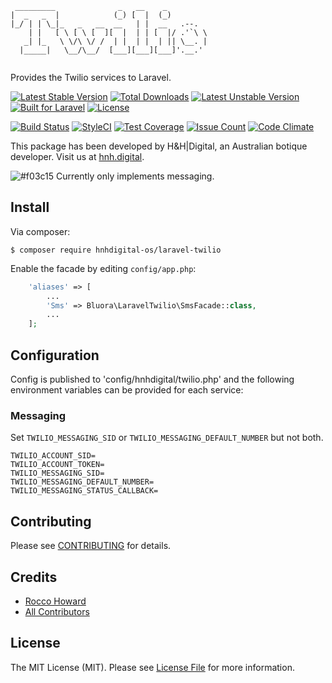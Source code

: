 ```
 _________              _   __    _          
|  _   _  |            (_) [  |  (_)         
|_/ | | \_|_   _   __  __   | |  __   .--.   
    | |   [ \ [ \ [  ][  |  | | [  |/ .'`\ \ 
   _| |_   \ \/\ \/ /  | |  | |  | || \__. | 
  |_____|   \__/\__/  [___][___][___]'.__.'  
                                             
```
Provides the Twilio services to Laravel.

[![Latest Stable Version](https://poser.pugx.org/hnhdigital-os/laravel-twilio/v/stable.svg)](https://packagist.org/packages/hnhdigital-os/laravel-twilio) [![Total Downloads](https://poser.pugx.org/hnhdigital-os/laravel-twilio/downloads.svg)](https://packagist.org/packages/hnhdigital-os/laravel-twilio) [![Latest Unstable Version](https://poser.pugx.org/hnhdigital-os/laravel-twilio/v/unstable.svg)](https://packagist.org/packages/hnhdigital-os/laravel-twilio) [![Built for Laravel](https://img.shields.io/badge/Built_for-Laravel-green.svg)](https://laravel.com/) [![License](https://poser.pugx.org/hnhdigital-os/laravel-twilio/license.svg)](https://packagist.org/packages/hnhdigital-os/laravel-twilio)

[![Build Status](https://travis-ci.org/hnhdigital-os/laravel-twilio.svg?branch=master)](https://travis-ci.org/hnhdigital-os/laravel-twilio) [![StyleCI](https://styleci.io/repos/86529240/shield?branch=master)](https://styleci.io/repos/86529240) [![Test Coverage](https://codeclimate.com/github/hnhdigital-os/laravel-twilio/badges/coverage.svg)](https://codeclimate.com/github/hnhdigital-os/laravel-twilio/coverage) [![Issue Count](https://codeclimate.com/github/hnhdigital-os/laravel-twilio/badges/issue_count.svg)](https://codeclimate.com/github/hnhdigital-os/laravel-twilio) [![Code Climate](https://codeclimate.com/github/hnhdigital-os/laravel-twilio/badges/gpa.svg)](https://codeclimate.com/github/hnhdigital-os/laravel-twilio) 

This package has been developed by H&H|Digital, an Australian botique developer. Visit us at [hnh.digital](http://hnh.digital).

![#f03c15](https://placehold.it/15/f03c15/000000?text=+) Currently only implements messaging.

## Install

Via composer:

`$ composer require hnhdigital-os/laravel-twilio`

Enable the facade by editing `config/app.php`:

```php
    'aliases' => [
        ...
        'Sms' => Bluora\LaravelTwilio\SmsFacade::class,
        ...
    ];
```

## Configuration

Config is published to 'config/hnhdigital/twilio.php' and the following environment variables can be provided for each service:

### Messaging

Set `TWILIO_MESSAGING_SID` or `TWILIO_MESSAGING_DEFAULT_NUMBER` but not both.

```
TWILIO_ACCOUNT_SID=
TWILIO_ACCOUNT_TOKEN=
TWILIO_MESSAGING_SID=
TWILIO_MESSAGING_DEFAULT_NUMBER=
TWILIO_MESSAGING_STATUS_CALLBACK=
```

## Contributing

Please see [CONTRIBUTING](https://github.com/hnhdigital-os/laravel-twilio/blob/master/CONTRIBUTING.md) for details.

## Credits

* [Rocco Howard](https://github.com/therocis)
* [All Contributors](https://github.com/hnhdigital-os/laravel-twilio/contributors)

## License

The MIT License (MIT). Please see [License File](https://github.com/hnhdigital-os/laravel-twilio/blob/master/LICENSE) for more information.
